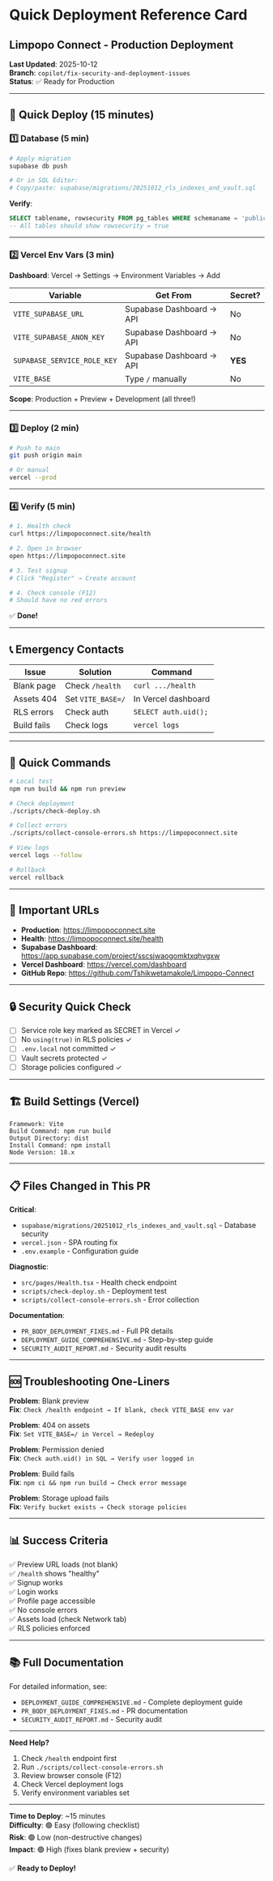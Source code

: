 # Quick Deployment Reference Card
## Limpopo Connect - Production Deployment

**Last Updated**: 2025-10-12  
**Branch**: `copilot/fix-security-and-deployment-issues`  
**Status**: ✅ Ready for Production

---

## 🚀 Quick Deploy (15 minutes)

### 1️⃣ Database (5 min)

```bash
# Apply migration
supabase db push

# Or in SQL Editor:
# Copy/paste: supabase/migrations/20251012_rls_indexes_and_vault.sql
```

**Verify**:
```sql
SELECT tablename, rowsecurity FROM pg_tables WHERE schemaname = 'public';
-- All tables should show rowsecurity = true
```

---

### 2️⃣ Vercel Env Vars (3 min)

**Dashboard**: Vercel → Settings → Environment Variables → Add

| Variable | Get From | Secret? |
|----------|----------|---------|
| `VITE_SUPABASE_URL` | Supabase Dashboard → API | No |
| `VITE_SUPABASE_ANON_KEY` | Supabase Dashboard → API | No |
| `SUPABASE_SERVICE_ROLE_KEY` | Supabase Dashboard → API | **YES** |
| `VITE_BASE` | Type `/` manually | No |

**Scope**: Production + Preview + Development (all three!)

---

### 3️⃣ Deploy (2 min)

```bash
# Push to main
git push origin main

# Or manual
vercel --prod
```

---

### 4️⃣ Verify (5 min)

```bash
# 1. Health check
curl https://limpopoconnect.site/health

# 2. Open in browser
open https://limpopoconnect.site

# 3. Test signup
# Click "Register" → Create account

# 4. Check console (F12)
# Should have no red errors
```

✅ **Done!**

---

## 📞 Emergency Contacts

| Issue | Solution | Command |
|-------|----------|---------|
| Blank page | Check `/health` | `curl .../health` |
| Assets 404 | Set `VITE_BASE=/` | In Vercel dashboard |
| RLS errors | Check auth | `SELECT auth.uid();` |
| Build fails | Check logs | `vercel logs` |

---

## 🔑 Quick Commands

```bash
# Local test
npm run build && npm run preview

# Check deployment
./scripts/check-deploy.sh

# Collect errors
./scripts/collect-console-errors.sh https://limpopoconnect.site

# View logs
vercel logs --follow

# Rollback
vercel rollback
```

---

## 📍 Important URLs

- **Production**: https://limpopoconnect.site
- **Health**: https://limpopoconnect.site/health
- **Supabase Dashboard**: https://app.supabase.com/project/sscsjwaogomktxqhvgxw
- **Vercel Dashboard**: https://vercel.com/dashboard
- **GitHub Repo**: https://github.com/Tshikwetamakole/Limpopo-Connect

---

## 🔒 Security Quick Check

- [ ] Service role key marked as SECRET in Vercel ✓
- [ ] No `using(true)` in RLS policies ✓
- [ ] `.env.local` not committed ✓
- [ ] Vault secrets protected ✓
- [ ] Storage policies configured ✓

---

## 🏗️ Build Settings (Vercel)

```
Framework: Vite
Build Command: npm run build
Output Directory: dist
Install Command: npm install
Node Version: 18.x
```

---

## 📋 Files Changed in This PR

**Critical**:
- `supabase/migrations/20251012_rls_indexes_and_vault.sql` - Database security
- `vercel.json` - SPA routing fix
- `.env.example` - Configuration guide

**Diagnostic**:
- `src/pages/Health.tsx` - Health check endpoint
- `scripts/check-deploy.sh` - Deployment test
- `scripts/collect-console-errors.sh` - Error collection

**Documentation**:
- `PR_BODY_DEPLOYMENT_FIXES.md` - Full PR details
- `DEPLOYMENT_GUIDE_COMPREHENSIVE.md` - Step-by-step guide
- `SECURITY_AUDIT_REPORT.md` - Security audit results

---

## 🆘 Troubleshooting One-Liners

**Problem**: Blank preview  
**Fix**: `Check /health endpoint → If blank, check VITE_BASE env var`

**Problem**: 404 on assets  
**Fix**: `Set VITE_BASE=/ in Vercel → Redeploy`

**Problem**: Permission denied  
**Fix**: `Check auth.uid() in SQL → Verify user logged in`

**Problem**: Build fails  
**Fix**: `npm ci && npm run build → Check error message`

**Problem**: Storage upload fails  
**Fix**: `Verify bucket exists → Check storage policies`

---

## 📊 Success Criteria

✅ Preview URL loads (not blank)  
✅ `/health` shows "healthy"  
✅ Signup works  
✅ Login works  
✅ Profile page accessible  
✅ No console errors  
✅ Assets load (check Network tab)  
✅ RLS policies enforced  

---

## 📚 Full Documentation

For detailed information, see:
- `DEPLOYMENT_GUIDE_COMPREHENSIVE.md` - Complete deployment guide
- `PR_BODY_DEPLOYMENT_FIXES.md` - PR documentation
- `SECURITY_AUDIT_REPORT.md` - Security audit

---

**Need Help?**
1. Check `/health` endpoint first
2. Run `./scripts/collect-console-errors.sh`
3. Review browser console (F12)
4. Check Vercel deployment logs
5. Verify environment variables set

---

**Time to Deploy**: ~15 minutes  
**Difficulty**: 🟢 Easy (following checklist)  
**Risk**: 🟢 Low (non-destructive changes)  
**Impact**: 🟢 High (fixes blank preview + security)

✅ **Ready to Deploy!**
